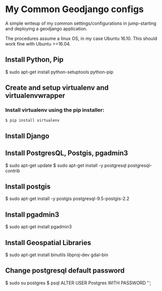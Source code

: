 # My Common Geodjango configs
A simple writeup of my common settings/configurations in jump-starting and deploying a geodjango application.

The procedures assume a linux OS, in my case Ubuntu 16.10. This should work fine with Ubuntu >=16.04.

## Install Python, Pip
 $ sudo apt-get install python-setuptools python-pip

## Create and setup virtualenv and virtualenvwrapper
  ### Install virtualenv using the pip installer:
    $ pip install virtualenv
 
 
## Install Django

## Install PostgresQL, Postgis, pgadmin3
  $ sudo apt-get update
  $ sudo apt-get install -y postgresql postgresql-contrib

## Install postgis
   $ sudo apt-get install -y postgis postgresql-9.5-postgis-2.2

## Install pgadmin3
  $ sudo apt-get install pgadmin3

## Install Geospatial Libraries
  $ sudo apt-get install binutils libproj-dev gdal-bin

## Change postgresql default password
  $ sudo su postgres
  $ psql
  ALTER USER Postgres WITH PASSWORD '';
